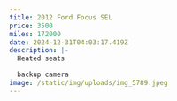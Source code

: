 ```yaml
---
title: 2012 Ford Focus SEL
price: 3500
miles: 172000
date: 2024-12-31T04:03:17.419Z
description: |-
  Heated seats 

  backup camera
image: /static/img/uploads/img_5789.jpeg
---
```

